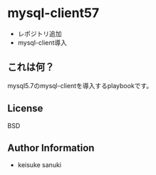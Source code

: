 mysql-client57
=========

- レポジトリ追加
- mysql-client導入

## これは何？

mysql5.7のmysql-clientを導入するplaybookです。

License
-------

BSD

Author Information
------------------

- keisuke sanuki 